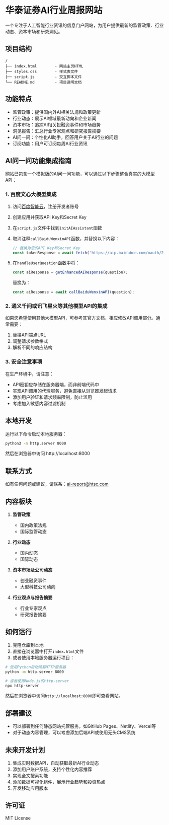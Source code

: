 # 华泰证券AI行业周报网站

一个专注于人工智能行业资讯的信息门户网站，为用户提供最新的监管政策、行业动态、资本市场和研究洞见。

## 项目结构

```
/
├── index.html        - 网站主页HTML
├── styles.css        - 样式表文件
├── script.js         - 交互脚本文件
└── README.md         - 项目说明文档
```

## 功能特点

- 监管政策：提供国内外AI相关法规和政策更新
- 行业动态：展示AI领域最新动向和企业新闻
- 资本市场：追踪AI相关投融资事件和市场趋势
- 洞见报告：汇总行业专家观点和研究报告摘要
- AI问一问：个性化AI助手，回答用户关于AI行业的问题
- 订阅功能：用户可订阅每周AI行业资讯

## AI问一问功能集成指南

网站已包含一个模拟版的AI问一问功能，可以通过以下步骤整合真实的大模型API：

### 1. 百度文心大模型集成

1. 访问[百度智能云](https://cloud.baidu.com/doc/WENXINWORKSHOP/index.html)，注册开发者账号
2. 创建应用并获取API Key和Secret Key
3. 在`script.js`文件中找到`initAIAssistant`函数
4. 取消注释`callBaiduWenxinAPI`函数，并替换以下内容：
   ```javascript
   // 替换为您的API Key和Secret Key
   const tokenResponse = await fetch('https://aip.baidubce.com/oauth/2.0/token?grant_type=client_credentials&client_id=您的API_KEY&client_secret=您的SECRET_KEY', {
   ```

5. 在`handleUserQuestion`函数中将：
   ```javascript
   const aiResponse = getEnhancedAIResponse(question);
   ```
   替换为：
   ```javascript
   const aiResponse = await callBaiduWenxinAPI(question);
   ```

### 2. 通义千问或讯飞星火等其他模型API的集成

如果您希望使用其他大模型API，可参考其官方文档，相应修改API调用部分。通常需要：

1. 替换API端点URL
2. 调整请求参数格式
3. 解析不同的响应结构

### 3. 安全注意事项

在生产环境中，请注意：

- API密钥应存储在服务器端，而非前端代码中
- 实现API调用的代理服务，避免直接从浏览器发起请求
- 添加用户验证和请求频率限制，防止滥用
- 考虑加入敏感内容过滤机制

## 本地开发

运行以下命令启动本地服务器：

```bash
python3 -m http.server 8000
```

然后在浏览器中访问 http://localhost:8000

## 联系方式

如有任何问题或建议，请联系：ai-report@htsc.com

## 内容板块

1. **监管政策**
   - 国内政策法规
   - 国际监管动态

2. **行业动态**
   - 国内动态
   - 国际动态

3. **资本市场及公司动态**
   - 创业融资事件
   - 大型科技公司动向

4. **行业观点与报告摘要**
   - 行业专家观点
   - 研究报告摘要

## 如何运行

1. 克隆仓库到本地
2. 直接在浏览器中打开`index.html`文件
3. 或者使用本地服务器运行项目：

```bash
# 使用Python启动简易HTTP服务器
python -m http.server 8000

# 或者使用Node.js的http-server
npx http-server
```

然后在浏览器中访问`http://localhost:8000`即可查看网站。

## 部署建议

- 可以部署到任何静态网站托管服务，如GitHub Pages、Netlify、Vercel等
- 对于动态内容管理，可以考虑添加后端API或使用无头CMS系统

## 未来开发计划

1. 集成实时数据API，自动获取最新AI行业动态
2. 添加用户账户系统，支持个性化内容推荐
3. 实现全文搜索功能
4. 添加数据可视化组件，展示行业趋势和投资热点
5. 开发移动应用版本

## 许可证

MIT License 